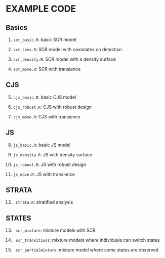# EXAMPLE CODE 

## Basics 
1. <code>scr_basic.R</code>: basic SCR model

2. <code>scr_covs.R</code>: SCR model with covariates on detection

3. <code>scr_density.R</code>: SCR model with a density surface

4. <code>scr_move.R</code>: SCR with transience

## CJS 

5. <code>cjs_basic.R</code>: basic CJS model 

6. <code>cjs_robust.R</code>: CJS with robust design

7. <code>cjs_move.R</code>: CJS with transience

## JS 

8. <code>js_basic.R</code>: basic JS model 

9. <code>js_density.R</code>: JS with density surface 

10. <code>js_robust.R</code>: JS with robust design 

11. <code>js_move.R</code>: JS with transience


## STRATA  

12. <code> strata.R</code>: stratified analysis 


## STATES 

13. <code> scr_mixture</code>: mixture models with SCR 

14. <code> scr_transitions</code>: mixture models where individuals can switch states

15. <code> scr_partialmixture</code>: mixture model where some states are observed 



